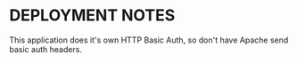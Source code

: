 # DEPLOYMENT NOTES #

This application does it's own HTTP Basic Auth, so don't have Apache send basic auth headers.
